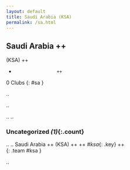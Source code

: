 ```yaml
---
layout: default
title: Saudi Arabia (KSA)
permalink: /sa.html
---
```



## Saudi Arabia   ++
(KSA)  ++
-                     ++
0 Clubs
{: #sa }


.. 




.. 




.. 
.. 


### Uncategorized _(1)_{:.count}


..
..
Saudi Arabia  ++
 (KSA) ++
 ++
_#ksa_{: .key} ++
<br>
{: .team #ksa }




.. 
 

